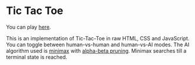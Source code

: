 # Tic Tac Toe

You can play [here](https://ishanjmukherjee.github.io/tic-tac-toe/).

This is an implementation of Tic-Tac-Toe in raw HTML, CSS and JavaScript. You can toggle between human-vs-human and human-vs-AI modes. The AI algorithm used is [minimax](https://en.wikipedia.org/wiki/Minimax) with [alpha-beta pruning](https://en.wikipedia.org/wiki/Alpha%E2%80%93beta_pruning). Minimax searches till a terminal state is reached.